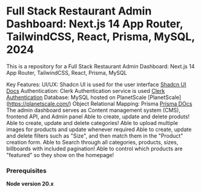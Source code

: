 # Full Stack Restaurant Admin Dashboard: Next.js 14 App Router, TailwindCSS, React, Prisma, MySQL, 2024


This is a repository for a Full Stack Restaurant Admin Dashboard: Next.js 14 App Router, TailwindCSS, React, Prisma, MySQL


Key Features:
UI/UX: Shadcn UI is used for the user interface [Shadcn UI Docs](https://ui.shadcn.com/docs)
Authentication: Clerk Authentication service is used [Clerk Authentication](https://clerk.com/)
Database: MySQL hosted on PlanetScale [PlanetScale] (https://planetscale.com/)
Object Relational Mapping: Prisma [Prisma DOcs](https://www.prisma.io/docs)
The admin dashboard serves as Content management system (CMS), frontend API, and Admin panel
Able to create, update and delete produts!
Able to create, update and delete categories!
Able to upload multiple images for products and update whenever required
Able to create, update and delete filters such as "Size", and then match them in the "Product" creation form.
Able to Search through all categories, products, sizes, billboards with included pagination!
Able to control which products are "featured" so they show on the homepage!


### Prerequisites
**Node version 20.x**